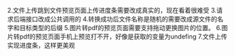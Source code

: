 2.文件上传跳到文件预览页面上传进度条需要改成真实的，现在看着很难受
3.请求后端接口改成公共调用的
4.转换成功后文件名称是随机的需要改成源文件的名字和目标类型的后缀
5.图片转pdf的预览页面需要支持拖动更换图片的位置。
6.图片转pdf的预览页面手机上预览打不开，好像是获取的变量为undefing
7.文件上传实现进度条，这样更美观